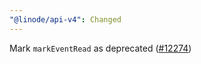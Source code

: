 ```yaml
---
"@linode/api-v4": Changed
---
```


Mark `markEventRead` as deprecated ([#12274](https://github.com/linode/manager/pull/12274))
